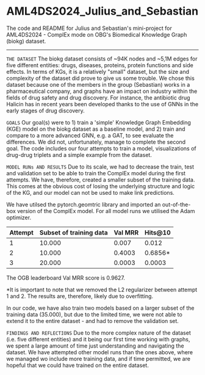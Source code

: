 # AML4DS2024_Julius_and_Sebastian
The code and README for Julius and Sebastian's mini-project for AML4DS2024 - ComplEx mode on OBG's Biomedical Knowledge Graph (biokg) dataset.

***

`THE DATASET` 
The biokg dataset consists of ~94K nodes and ~5,1M edges for five different entities: drugs, diseases, proteins, protein functions and side effects. In terms of KGs, it is a relatively "small" dataset, but the size and complexity of the dataset did prove to give us some trouble. We chose this dataset because one of the members in the group (Sebastian) works in a pharmaceutical company, and graphs have an impact on industry within the fields of drug safety and drug discovery. For instance, the antibiotic drug Halicin has in recent years been developed thanks to the use of GNNs in the early stages of drug discovery. 

`GOALS` 
Our goal(s) were to 1) train a 'simple' Knowledge Graph Embedding (KGE) model on the biokg dataset as a baseline model, and 2) train and compare to a more advanced GNN, e.g. a GAT, to see evaluate the differences. We did not, unfortunately, manage to complete the second goal. The code includes our four attempts to train a model, visualizations of drug-drug triplets and a simple example from the dataset.

`MODEL RUNs AND RESULTS` 
Due to its scale, we had to decrease the train, test and validation set to be able to train the ComplEx model during the first attempts. We have, therefore, created a smaller subset of the training data. This comes at the obvious cost of losing the underlying structure and logic of the KG, and our model can not be used to make link predictions.

We have utilsed the pytorch.geomtric library and imported an out-of-the-box version of the ComplEx model. For all model runs we utilised the Adam optimizer. 

| Attempt | Subset of training data | **Val MRR** | Hits@10 |
|---------|-------------------------|---------|---------|
| 1 |           10.000        |  0.007   | 0.012   |
| 2 |           10.000        | 0.4003    |0.6856*
| 3|    20.000              |0.0003 |   0.0003 |

The OGB leaderboard Val MRR score is 0.9627.

*It is important to note that we removed the L2 regularizer between attempt 1 and 2. The results are, therefore, likely due to overfitting.

In our code, we have also train two models based on a larger subset of the training data (35.000), but due to the limited time, we were not able to extend it to the entire dataset - and had to remove the validation set.  

`FINDINGS AND REFLECTIONS`
Due to the more complex nature of the dataset (i.e. five different entities) and it being our first time working with graphs, we spent a large amount of time just understanding and navigating the dataset.  We have attempted other model runs than the ones above, where we managed wo include more training data, and if time permitted, we are hopeful that we could have trained on the entire dataset.
